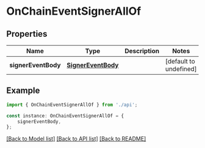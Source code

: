 # OnChainEventSignerAllOf


## Properties

Name | Type | Description | Notes
------------ | ------------- | ------------- | -------------
**signerEventBody** | [**SignerEventBody**](SignerEventBody.md) |  | [default to undefined]

## Example

```typescript
import { OnChainEventSignerAllOf } from './api';

const instance: OnChainEventSignerAllOf = {
    signerEventBody,
};
```

[[Back to Model list]](../README.md#documentation-for-models) [[Back to API list]](../README.md#documentation-for-api-endpoints) [[Back to README]](../README.md)
